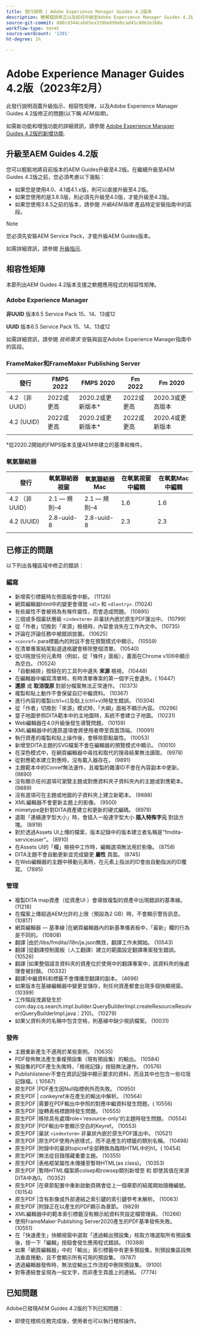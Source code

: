 ```yaml
---
title: 發行說明 | Adobe Experience Manager Guides 4.2版本
description: 瞭解錯誤修正以及如何升級至Adobe Experience Manager Guides 4.2版
source-git-commit: 880cd344ceb65ea339be699ebcad41c0d62e168a
workflow-type: tm+mt
source-wordcount: '1391'
ht-degree: 1%

---
```


# Adobe Experience Manager Guides 4.2版（2023年2月）

此發行說明涵蓋升級指示、相容性矩陣，以及Adobe Experience Manager Guides 4.2版修正的問題(以下稱 *AEM指南*)。

如需新功能和增強功能的詳細資訊，請參閱 [Adobe Experience Manager Guides 4.2版的新增功能](whats-new-4.2-release.md).

## 升級至AEM Guides 4.2版

您可以輕鬆地將目前版本的AEM Guides升級至4.2版。在繼續升級至AEM Guides 4.2版之前，您必須考慮以下幾點：
* 如果您是使用4.0、4.1或4.1.x版，則可以直接升級至4.2版。
* 如果您使用的是3.8.5版，則必須先升級至4.0版，才能升級至4.2版。
* 如果您使用3.8.5之前的版本，請參閱 *升級AEM指南* 產品特定安裝指南中的區段。

>[!NOTE]
>
>您必須先安裝AEM Service Pack，才能升級AEM Guides版本。

如需詳細資訊，請參閱 [升級指示](assets/Adobe-Experience-Manager-Guides-Upgrade-Instructions-EN.pdf).

## 相容性矩陣

本節列出AEM Guides 4.2版本支援之軟體應用程式的相容性矩陣。

### Adobe Experience Manager

**非UUID**
版本6.5 Service Pack 15、14、13或12

**UUID**
版本6.5 Service Pack 15、14、13或12

如需詳細資訊，請參閱 *技術需求* 安裝與設定Adobe Experience Manager指南中的區段。

### FrameMaker和FrameMaker Publishing Server

| 發行 | FMPS 2022 | FMPS 2020 | Fm 2022 | Fm 2020 |
| --- | --- | --- | --- | --- |
| 4.2 （非UUID） | 2022或更高 | 2020.2或更新版本* | 2022或更高 | 2020.3或更高版本 |
| 4.2 (UUID) | 2022或更高 | 2020.2或更新版本* | 2022或更高 | 2020.4或更新版本 |
| | | | |

*從2020.2開始的FMPS版本支援AEM中建立的基準和條件。

### 氧氣聯結器

| 發行 | 氧氣聯結器視窗 | 氧氣聯結器Mac | 在氧氣視窗中編輯 | 在氧氣Mac中編輯 |
| --- | --- | --- |--- |--- |
| 4.2 （非UUID） | 2.1 — 規則–4 | 2.1 — 規則–4 | 1.6 | 1.6 |
| 4.2 (UUID) | 2.8-uuid-8 | 2.8-uuid-8 | 2.3 | 2.3 |
|  |  |   |

## 已修正的問題

以下列出各種區域中修正的錯誤：

### 編寫

* 新增索引標籤時左側面板會中斷。 (11126)
* 網頁編輯器html中的變更會導致 `<dl>` 和 `<dlentry>`. (11024)
* 有些屬性不會被視為有條件屬性，而會造成問題。 (10895)
* 三個或多個巢狀層級 `<indexterm>` 非巢狀內嵌於原生PDF匯出中。 (10799)
* 從「作者」切換到「來源」檢視時，內容會消失在工作內文中。 (10735)
* 評論在評論任務中被錯誤放置。 (10625)
* `<conref>` para標籤內的附註不會在預覽模式中顯示。 (10559)
* 在清單專案結尾點選退格鍵會移除整個清單。 (10540)
* 從UI拖放任何元素時（例如，從「條件」面板），畫面在Chrome v106中顯示為空白。 (10524)
* 「自動縮排」按鈕在的工具列中遺失 **來源** 檢視。 (10448)
* 在編輯器中編寫清單時，有時清單專案的第一個字元會遺失。( 10447)
* **還原** 或 **取消復原** 對部分檔案無法正常運作。 (10373)
* 複製和貼上動作不會保留自訂中繼資料。 (10367)
* 進行內容的複製(ctrl+c)及貼上(ctrl+v)時發生錯誤。 (10304)
* 從「作者」切換到「來源」模式時，「大綱」面板不顯示內容。 (10296)
* 當子地圖參照DITA範本中的主地圖時，系統不會建立子地圖。 (10231)
* Web編輯器在4.0升級後發生導覽問題。 (10159)
* XML編輯器中的還原選項會將使用者帶至頁面頂端。 (10091)
* 執行資產的複製和貼上操作後，會移除節點屬性。 (10053)
* 新增至DITA主題的SVG檔案不會在編輯器的預覽模式中顯示。 (10010)
* 在深色模式中，在網頁編輯器中尋找和取代的搜尋結果無法讀取。 (9978)
* 從對應範本建立對應時，沒有載入器存在。 (9891)
* 主題範本中的Conref無法運作，且複製的雜湊ID不會在內容副本中更新。 (9890)
* 沒有顯示任何選項可瀏覽主題或對應資料夾子資料夾內的主題或對應範本。 (9889)
* 沒有選項可在主題或地圖的子資料夾上建立新範本。 (9888)
* XML編輯器不會更新主題上的影像。 (9500)
* mimetype是針對DITA資產建立和更新的硬式編碼。 (8979)
* 選取「連續連字型大小」時，會插入一般連字型大小 **插入特殊字元** 對話方塊。 (8919)
* 對於透過Assets UI上傳的檔案，版本記錄中的版本建立者名稱是&quot;fmdita-serviceuser&quot;。 (8910)
* 在Assets UI的「欄」檢視中工作時，編輯選項無法用於影像。 (8758)
* DITA主題不會自動更新並完成變更 **屬性** 頁面。 (8745)
* 在Web編輯器的主題中移動元素時，在元素上指派的ID會由自動指派的ID覆寫。 (7895)

### 管理

* 複製DITA map資產（從資產UI ）會導致複製的資產中出現錯誤的基準線。 (11218)
* 在檔案上傳超過AEM允許的上限（預設為2 GB）時，不會顯示警告訊息。 (10817)
* 網頁編輯器 — 基準線 |在網頁編輯器內的新基準儀表板中，「最新」欄的行為是不同的。 (10808)
* 翻譯 |由於/libs/fmdita/i18n/ja.json無效，翻譯工作未開始。 (10543)
* 翻譯 |從翻譯控制面板（人工翻譯）建立的範圍設定翻譯專案發生錯誤。 (10526)
* 翻譯 |如果整個語言資料夾的資產位於使用中的翻譯專案中，該資料夾的後處理會被封鎖。 (10332)
* 翻譯|中繼資料和標籤不會傳播至翻譯的副本。 (4696)
* 如果版本在基線編輯器中變更並儲存，則任何資產都會出現多個快顯視窗。 (10399)
* 工作階段洩漏發生於com.day.cq.search.impl.builder.QueryBuilderImpl.createResourceResolver(QueryBuilderImpl.java：210)。 (10279)
* 如果父資料夾的名稱中包含空格，則基線中缺少視訊檔案。 (10031)

### 發佈

* 主題重新產生不適用於某些案例。 (10635)
* PDF發佈無法產生重複預設集（現有預設集）的輸出。 (10584)
* 預設集的PDF產生失敗時，「檢視記錄」按鈕無法運作。 (10576)
* Publishlistener不會在資訊記錄中顯示要求的資料，而且其中也包含一些垃圾記錄檔。( 10567)
* 原生PDF |PDF產生因Null指標例外而失敗。 (10950)
* 原生PDF | conkeyref未在產生的輸出中解析。 (10564)
* 原生PDF |需要在PDF輸出中參照的對應中繼資料發生問題。( 10556)
* 原生PDF |旋轉表格標題時發生問題。 (10555)
* 原生PDF |移除具有處理role=&#39;resource-only&#39;的主題時發生問題。 (10554)
* 原生PDF |PDF輸出中會顯示空白的Keyref。 (10553)
* 原生PDF |巢狀 `<indexterm>` 非巢狀內嵌於原生PDF匯出中。 (10521)
* 原生PDF |原生PDF使用內嵌樣式，而不是產生的標籤的類別名稱。 (10498)
* 原生PDF |附錄中的巢狀topicref全部轉換為臨時HTML中的h1。( 10454)
* 原生PDF |無法從目錄隱藏重要主題。 (10355)
* 原生PDF |表格框架屬性未傳播至暫時HTML(as class)。 (10353)
* 原生PDF |暫時HTML檔案將colsep和rowsep類別新增至 <td> 和 <th> 即使其值在來源DITA中為0。 (10352)
* 原生PDF |在章節配置中重新啟動頁碼會從上一個章節的結尾開始隨機編號。 (10154)
* 原生PDF |含有影像或外部連結之索引鍵的索引鍵參考未解析。 (10063)
* 原生PDF |附錄正在以產生的PDF顯示為章節。 (9829)
* XML編輯器中的範本索引標籤沒有顯示給資料夾設定檔管理員。 (10266)
* 使用FrameMaker Publishing Server2020產生的PDF基準發佈失敗。 (10551)
* 在「快速產生」快顯視窗中選取「透過輸出預設集」核取方塊選取所有預設集後，按一下「編輯」按鈕會發生應用程式錯誤。 (10388)
* 如果「網頁編輯器」中的「輸出」索引標籤中有更多預設集，則預設集區段無法垂直捲動，且不會顯示所有可用的預設集。 (9787)
* 透過編輯器發佈時，無法從輸出工作流程中刪除預設集。 (9100)
* 對等連結會呈現為一般文字，而非產生頁面上的連結。 (7774)

## 已知問題

Adobe已發現AEM Guides 4.2版的下列已知問題：

* 即使在稽核任務完成後，使用者也可以執行稽核操作。
